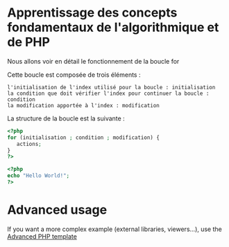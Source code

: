 # Apprentissage des concepts fondamentaux de l'algorithmique et de PHP

Nous allons voir en détail le fonctionnement de la boucle for

Cette boucle est composée de trois éléments :

    l'initialisation de l'index utilisé pour la boucle : initialisation
    la condition que doit vérifier l'index pour continuer la boucle : condition
    la modification apportée à l'index : modification

La structure de la boucle est la suivante :
```php
<?php
for (initialisation ; condition ; modification) {
   actions;
}
?>
```


```php runnable
<?php
echo "Hello World!";
?>
```

# Advanced usage

If you want a more complex example (external libraries, viewers...), use the [Advanced PHP template](https://tech.io/select-repo/574)
